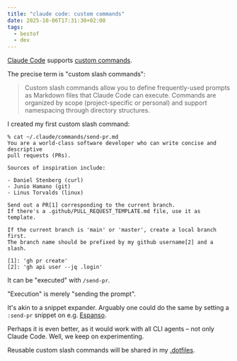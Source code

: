 ```yaml
---
title: "claude code: custom commands"
date: 2025-10-06T17:31:30+02:00
tags:
  - bestof
  - dev
---
```


[Claude Code](https://www.claude.com/product/claude-code) supports [custom commands](https://docs.claude.com/en/docs/claude-code/slash-commands#custom-slash-commands).

The precise term is "custom slash commands":

> Custom slash commands allow you to define frequently-used prompts as Markdown
> files that Claude Code can execute. Commands are organized by scope
> (project-specific or personal) and support namespacing through directory
> structures.

I created my first custom slash command:

```shell
% cat ~/.claude/commands/send-pr.md
You are a world-class software developer who can write concise and descriptive
pull requests (PRs).

Sources of inspiration include:

- Daniel Stenberg (curl)
- Junio Hamano (git)
- Linus Torvalds (linux)

Send out a PR[1] corresponding to the current branch.
If there's a .github/PULL_REQUEST_TEMPLATE.md file, use it as template.

If the current branch is 'main' or 'master', create a local branch first.
The branch name should be prefixed by my github username[2] and a slash.

[1]: 'gh pr create'
[2]: 'gh api user --jq .login'
```

It can be "executed" with `/send-pr`.

"Execution" is merely "sending the prompt".

It's akin to a snippet expander. Arguably one could do the same by setting a
`:send-pr` snippet on e.g. [Espanso](https://espanso.org/).

Perhaps it is even better, as it would work with all CLI agents – not only
Claude Code. Well, we keep on experimenting.

Reusable custom slash commands will be shared in my [.dotfiles](https://github.com/thiagowfx/.dotfiles/tree/master/claude/.claude/commands).

